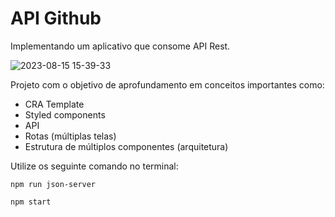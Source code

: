 # API Github
Implementando um aplicativo que consome API Rest.

![2023-08-15 15-39-33](https://github.com/saraivas/using-api-github/assets/48689789/81c231ab-9eba-4792-ba49-1bf77c5ba466)

Projeto com o objetivo de aprofundamento em conceitos importantes como:
* CRA Template
* Styled components
* API
* Rotas (múltiplas telas)
* Estrutura de múltiplos componentes (arquitetura)

Utilize os seguinte comando no terminal:
```
npm run json-server
```
```
npm start
```


